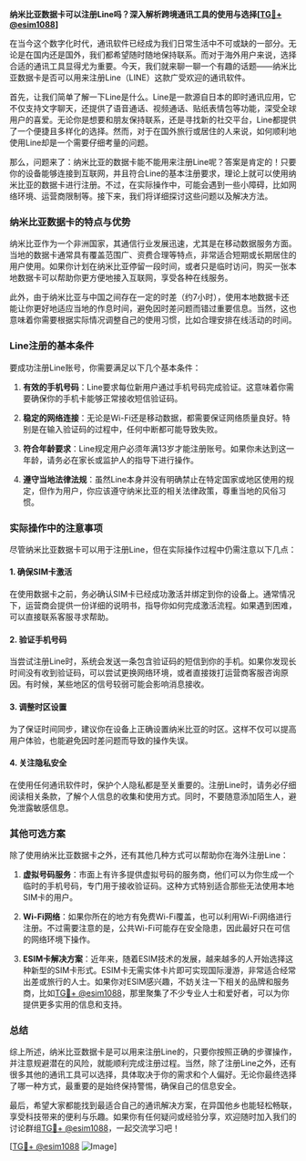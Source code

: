 **纳米比亚数据卡可以注册Line吗？深入解析跨境通讯工具的使用与选择[[TG💪+ @esim1088](https://t.me/s/esim1088)]**

在当今这个数字化时代，通讯软件已经成为我们日常生活中不可或缺的一部分。无论是在国内还是国外，我们都希望随时随地保持联系。而对于海外用户来说，选择合适的通讯工具显得尤为重要。今天，我们就来聊一聊一个有趣的话题——纳米比亚数据卡是否可以用来注册Line（LINE）这款广受欢迎的通讯软件。

首先，让我们简单了解一下Line是什么。Line是一款源自日本的即时通讯应用，它不仅支持文字聊天，还提供了语音通话、视频通话、贴纸表情包等功能，深受全球用户的喜爱。无论你是想要和朋友保持联系，还是寻找新的社交平台，Line都提供了一个便捷且多样化的选择。然而，对于在国外旅行或居住的人来说，如何顺利地使用Line却是一个需要仔细考量的问题。

那么，问题来了：纳米比亚的数据卡能不能用来注册Line呢？答案是肯定的！只要你的设备能够连接到互联网，并且符合Line的基本注册要求，理论上就可以使用纳米比亚的数据卡进行注册。不过，在实际操作中，可能会遇到一些小障碍，比如网络环境、运营商限制等。接下来，我们将详细探讨这些问题以及解决方法。

### 纳米比亚数据卡的特点与优势

纳米比亚作为一个非洲国家，其通信行业发展迅速，尤其是在移动数据服务方面。当地的数据卡通常具有覆盖范围广、资费合理等特点，非常适合短期或长期居住的用户使用。如果你计划在纳米比亚停留一段时间，或者只是临时访问，购买一张本地数据卡可以帮助你更方便地接入互联网，享受各种在线服务。

此外，由于纳米比亚与中国之间存在一定的时差（约7小时），使用本地数据卡还能让你更好地适应当地的作息时间，避免因时差问题而错过重要信息。当然，这也意味着你需要根据实际情况调整自己的使用习惯，比如合理安排在线活动的时间。

### Line注册的基本条件

要成功注册Line账号，你需要满足以下几个基本条件：

1. **有效的手机号码**：Line要求每位新用户通过手机号码完成验证。这意味着你需要确保你的手机卡能够正常接收短信验证码。
   
2. **稳定的网络连接**：无论是Wi-Fi还是移动数据，都需要保证网络质量良好。特别是在输入验证码的过程中，任何中断都可能导致失败。

3. **符合年龄要求**：Line规定用户必须年满13岁才能注册账号。如果你未达到这一年龄，请务必在家长或监护人的指导下进行操作。

4. **遵守当地法律法规**：虽然Line本身并没有明确禁止在特定国家或地区使用的规定，但作为用户，你应该遵守纳米比亚的相关法律政策，尊重当地的风俗习惯。

### 实际操作中的注意事项

尽管纳米比亚数据卡可以用于注册Line，但在实际操作过程中仍需注意以下几点：

#### 1. 确保SIM卡激活
在使用数据卡之前，务必确认SIM卡已经成功激活并绑定到你的设备上。通常情况下，运营商会提供一份详细的说明书，指导你如何完成激活流程。如果遇到困难，可以直接联系客服寻求帮助。

#### 2. 验证手机号码
当尝试注册Line时，系统会发送一条包含验证码的短信到你的手机。如果你发现长时间没有收到验证码，可以尝试更换网络环境，或者直接拨打运营商客服咨询原因。有时候，某些地区的信号较弱可能会影响消息接收。

#### 3. 调整时区设置
为了保证时间同步，建议你在设备上正确设置纳米比亚的时区。这样不仅可以提高用户体验，也能避免因时差问题而导致的操作失误。

#### 4. 关注隐私安全
在使用任何通讯软件时，保护个人隐私都是至关重要的。注册Line时，请务必仔细阅读相关条款，了解个人信息的收集和使用方式。同时，不要随意添加陌生人，避免泄露敏感信息。

### 其他可选方案

除了使用纳米比亚数据卡之外，还有其他几种方式可以帮助你在海外注册Line：

1. **虚拟号码服务**：市面上有许多提供虚拟号码的服务商，他们可以为你生成一个临时的手机号码，专门用于接收验证码。这种方式特别适合那些无法使用本地SIM卡的用户。

2. **Wi-Fi网络**：如果你所在的地方有免费Wi-Fi覆盖，也可以利用Wi-Fi网络进行注册。不过需要注意的是，公共Wi-Fi可能存在安全隐患，因此最好只在可信的网络环境下操作。

3. **ESIM卡解决方案**：近年来，随着ESIM技术的发展，越来越多的人开始选择这种新型的SIM卡形式。ESIM卡无需实体卡片即可实现国际漫游，非常适合经常出差或旅行的人士。如果你对ESIM感兴趣，不妨关注一下相关的品牌和服务商，比如[TG💪+ @esim1088](https://t.me/s/esim1088)，那里聚集了不少专业人士和爱好者，可以为你提供更多实用的信息和支持。

### 总结

综上所述，纳米比亚数据卡是可以用来注册Line的，只要你按照正确的步骤操作，并注意规避潜在的风险，就能顺利完成注册过程。当然，除了注册Line之外，还有很多其他的通讯工具可以选择，具体取决于你的需求和个人偏好。无论你最终选择了哪一种方式，最重要的是始终保持警惕，确保自己的信息安全。

最后，希望大家都能找到最适合自己的通讯解决方案，在异国他乡也能轻松畅联，享受科技带来的便利与乐趣。如果你有任何疑问或经验分享，欢迎随时加入我们的讨论群组[TG💪+ @esim1088](https://t.me/s/esim1088)，一起交流学习吧！

[[TG💪+ @esim1088](https://t.me/s/esim1088) ![Image](https://i.postimg.cc/4NQfJmqS/Snipaste-2025-05-13-00-14-12.png)]